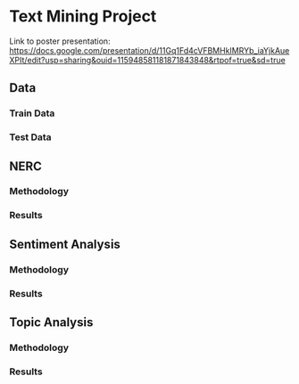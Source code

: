 # Text Mining Project
Link to poster presentation:
https://docs.google.com/presentation/d/11Gq1Fd4cVFBMHkIMRYb_iaYjkAueXPIt/edit?usp=sharing&ouid=115948581181871843848&rtpof=true&sd=true

## Data

### Train Data

### Test Data

## NERC
### Methodology
### Results

## Sentiment Analysis
### Methodology
### Results

## Topic Analysis
### Methodology
### Results



